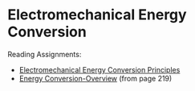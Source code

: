 # Electromechanical Energy Conversion


Reading Assignments:

- [Electromechanical Energy Conversion Principles](http://encon.fke.utm.my/courses/see3433_spaceJB/ElectroMechFitz.pdf)
- [Energy Conversion-Overview](http://www.thompsonrd.com/Teaching/EM-Notes02.pdf) (from page 219)
